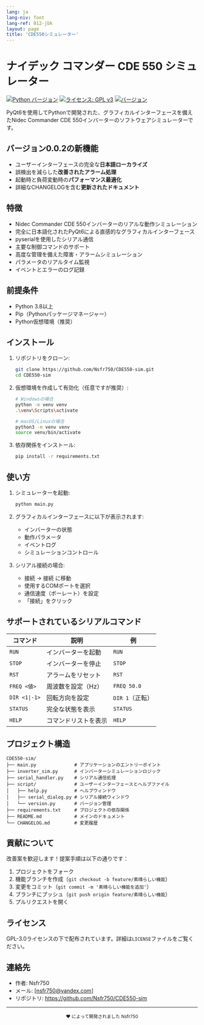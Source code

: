 ```yaml
---
lang: ja
lang-niv: font
lang-ref: 012-jbk
layout: page
title: 'CDE550シミュレーター'
---
```


# ナイデック コマンダー CDE 550 シミュレーター

[![Python バージョン](https://img.shields.io/badge/python-3.8+-blue.svg)](https://www.python.org/downloads/)
[![ライセンス: GPL v3](https://img.shields.io/badge/License-GPLv3-blue.svg)](https://www.gnu.org/licenses/gpl-3.0)
[![バージョン](https://img.shields.io/badge/version-0.0.2-green.svg)](CHANGELOG.md)

PyQt6を使用してPythonで開発された、グラフィカルインターフェースを備えたNidec Commander CDE 550インバーターのソフトウェアシミュレーターです。

## バージョン0.0.2の新機能

- ユーザーインターフェースの完全な**日本語ローカライズ**
- 誤検出を減らした**改善されたアラーム処理**
- 起動時と負荷変動時の**パフォーマンス最適化**
- 詳細なCHANGELOGを含む**更新されたドキュメント**

## 特徴

- Nidec Commander CDE 550インバーターのリアルな動作シミュレーション
- 完全に日本語化されたPyQt6による直感的なグラフィカルインターフェース
- pyserialを使用したシリアル通信
- 主要な制御コマンドのサポート
- 高度な管理を備えた障害・アラームシミュレーション
- パラメータのリアルタイム監視
- イベントとエラーのログ記録

## 前提条件

- Python 3.8以上
- Pip（Pythonパッケージマネージャー）
- Python仮想環境（推奨）

## インストール

1. リポジトリをクローン:
   ```bash
   git clone https://github.com/Nsfr750/CDE550-sim.git
   cd CDE550-sim
   ```

2. 仮想環境を作成して有効化（任意ですが推奨）:
   ```bash
   # Windowsの場合
   python -m venv venv
   .\venv\Scripts\activate
   
   # macOS/Linuxの場合
   python3 -m venv venv
   source venv/bin/activate
   ```

3. 依存関係をインストール:
   ```bash
   pip install -r requirements.txt
   ```

## 使い方

1. シミュレーターを起動:
   ```bash
   python main.py
   ```

2. グラフィカルインターフェースに以下が表示されます:
   - インバーターの状態
   - 動作パラメータ
   - イベントログ
   - シミュレーションコントロール

3. シリアル接続の場合:
   - 接続 -> 接続 に移動
   - 使用するCOMポートを選択
   - 通信速度（ボーレート）を設定
   - 「接続」をクリック

## サポートされているシリアルコマンド

| コマンド | 説明 | 例 |
|---------|-------------|---------|
| `RUN` | インバーターを起動 | `RUN` |
| `STOP` | インバーターを停止 | `STOP` |
| `RST` | アラームをリセット | `RST` |
| `FREQ <値>` | 周波数を設定（Hz） | `FREQ 50.0` |
| `DIR <1\|-1>` | 回転方向を設定 | `DIR 1`（正転）|
| `STATUS` | 完全な状態を表示 | `STATUS` |
| `HELP` | コマンドリストを表示 | `HELP` |

## プロジェクト構造

```
CDE550-sim/
├── main.py              # アプリケーションのエントリーポイント
├── inverter_sim.py      # インバーターシミュレーションロジック
├── serial_handler.py    # シリアル通信処理
├── script/              # ユーザーインターフェースとヘルプファイル
│   ├── help.py          # ヘルプウィンドウ
│   ├── serial_dialog.py # シリアル接続ウィンドウ
│   └── version.py       # バージョン管理
├── requirements.txt     # プロジェクトの依存関係
├── README.md            # メインのドキュメント
└── CHANGELOG.md         # 変更履歴
```

## 貢献について

改善案を歓迎します！提案手順は以下の通りです：

1. プロジェクトをフォーク
2. 機能ブランチを作成（`git checkout -b feature/素晴らしい機能`）
3. 変更をコミット（`git commit -m '素晴らしい機能を追加'`）
4. ブランチにプッシュ（`git push origin feature/素晴らしい機能`）
5. プルリクエストを開く

## ライセンス

GPL-3.0ライセンスの下で配布されています。詳細は`LICENSE`ファイルをご覧ください。

## 連絡先

- 作者: Nsfr750
- メール: [nsfr750@yandex.com]
- リポジトリ: https://github.com/Nsfr750/CDE550-sim

---

<div align="center">
  <sub>❤️ によって開発されました Nsfr750</sub>
</div>

